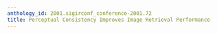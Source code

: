 ```yaml
---
anthology_id: 2001.sigirconf_conference-2001.72
title: Perceptual Consistency Improves Image Retrieval Performance
---
```

